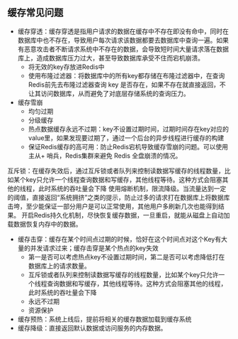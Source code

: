 ## 缓存常见问题

+ 缓存穿透：缓存穿透是指用户请求的数据在缓存中不存在即没有命中，同时在数据库中也不存在，导致用户每次请求该数据都要去数据库中查询一遍。如果有恶意攻击者不断请求系统中不存在的数据，会导致短时间大量请求落在数据库上，造成数据库压力过大，甚至导致数据库承受不住而宕机崩溃。
  + 将无效的key存放进Redis中
  + 使用布隆过滤器：将数据库中的所有key都存储在布隆过滤器中，在查询Redis前先去布隆过滤器查询 key 是否存在，如果不存在就直接返回，不让其访问数据库，从而避免了对底层存储系统的查询压力。
+ 缓存雪崩
  + 均匀过期
  + 分级缓存
  + 热点数据缓存永远不过期：key不设置过期时间，过期时间存在key对应的value里，如果发现要过期了，通过一个后台的异步线程进行缓存的构建
  + 保证Redis缓存的高可用：防止Redis宕机导致缓存雪崩的问题。可以使用 主从+ 哨兵，Redis集群来避免 Redis 全盘崩溃的情况。

互斥锁：在缓存失效后，通过互斥锁或者队列来控制读数据写缓存的线程数量，比如某个key只允许一个线程查询数据和写缓存，其他线程等待。这种方式会阻塞其他的线程，此时系统的吞吐量会下降
使用熔断机制，限流降级。当流量达到一定的阈值，直接返回“系统拥挤”之类的提示，防止过多的请求打在数据库上将数据库击垮，至少能保证一部分用户是可以正常使用，其他用户多刷新几次也能得到结果。
开启Redis持久化机制，尽快恢复缓存数据，一旦重启，就能从磁盘上自动加载数据恢复内存中的数据。

+ 缓存击穿：缓存在某个时间点过期的时候，恰好在这个时间点对这个Key有大量的并发请求过来；缓存击穿是某个热点的key失效
  + 第一是否可以考虑热点key不设置过期时间，第二是否可以考虑降低打在数据库上的请求数量。
  + 互斥锁或者队列来控制读数据写缓存的线程数量，比如某个key只允许一个线程查询数据和写缓存，其他线程等待。这种方式会阻塞其他的线程，此时系统的吞吐量会下降
  + 永远不过期
  + 资源保护
+ 缓存预热：系统上线后，提前将相关的缓存数据加载到缓存系统
+ 缓存降级：直接返回默认数据或访问服务的内存数据。

